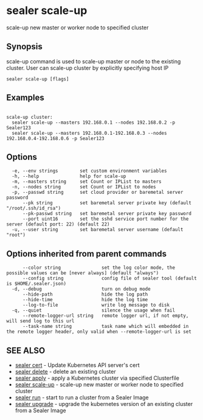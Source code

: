 # sealer scale-up

scale-up new master or worker node to specified cluster

## Synopsis

scale-up command is used to scale-up master or node to the existing cluster. User can scale-up cluster by explicitly
specifying host IP

```
sealer scale-up [flags]
```

## Examples

```

scale-up cluster:
  sealer scale-up --masters 192.168.0.1 --nodes 192.168.0.2 -p Sealer123
  sealer scale-up --masters 192.168.0.1-192.168.0.3 --nodes 192.168.0.4-192.168.0.6 -p Sealer123

```

## Options

```
  -e, --env strings        set custom environment variables
  -h, --help               help for scale-up
  -m, --masters string     set Count or IPList to masters
  -n, --nodes string       set Count or IPList to nodes
  -p, --passwd string      set cloud provider or baremetal server password
      --pk string          set baremetal server private key (default "/root/.ssh/id_rsa")
      --pk-passwd string   set baremetal server private key password
      --port uint16        set the sshd service port number for the server (default port: 22) (default 22)
  -u, --user string        set baremetal server username (default "root")
```

## Options inherited from parent commands

```
      --color string               set the log color mode, the possible values can be [never always] (default "always")
      --config string              config file of sealer tool (default is $HOME/.sealer.json)
  -d, --debug                      turn on debug mode
      --hide-path                  hide the log path
      --hide-time                  hide the log time
      --log-to-file                write log message to disk
  -q, --quiet                      silence the usage when fail
      --remote-logger-url string   remote logger url, if not empty, will send log to this url
      --task-name string           task name which will embedded in the remote logger header, only valid when --remote-logger-url is set
```

## SEE ALSO

* [sealer cert](sealer_cert.md)     - Update Kubernetes API server's cert
* [sealer delete](sealer_delete.md)     - delete an existing cluster
* [sealer apply](sealer_apply.md)     - apply a Kubernetes cluster via specified Clusterfile
* [sealer scale-up](sealer_scale-up.md)     - scale-up new master or worker node to specified cluster
* [sealer run](sealer_run.md)     - start to run a cluster from a Sealer Image
* [sealer upgrade](sealer_upgrade.md)     - upgrade the kubernetes version of an existing cluster from a Sealer Image